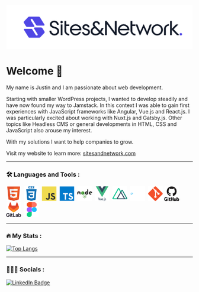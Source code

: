 <div id="header" align="center">
  <img src="https://github.com/flying-turtle001/flying-turtle001/blob/master/assets/logo/sitesandnetwork/logo.png" width="800"/>  
</div>

# Welcome 👋

My name is Justin and I am passionate about web development.

Starting with smaller WordPress projects, I wanted to develop steadily and have now found my way to Jamstack. In this context I was able to gain first experiences with JavaScript frameworks like Angular, Vue.js and React.js. I was particularly excited about working with Nuxt.js and Gatsby.js. Other topics like Headless CMS or general developments in HTML, CSS and JavaScript also arouse my interest.

With my solutions I want to help companies to grow.

Visit my website to learn more: [sitesandnetwork.com](https://sitesandnetwork.com/)

---

### :hammer_and_wrench: Languages and Tools :

<div>
  <img src="https://github.com/devicons/devicon/blob/master/icons/html5/html5-original.svg" title="HTML5" alt="HTML" width="40" height="40"/>&nbsp;
  <img src="https://github.com/devicons/devicon/blob/master/icons/css3/css3-plain-wordmark.svg"  title="CSS3" alt="CSS" width="40" height="40"/>&nbsp;
  <img src="https://github.com/devicons/devicon/blob/master/icons/javascript/javascript-original.svg" title="JavaScript" alt="JavaScript" width="40" height="40"/>&nbsp;
  <img src="https://github.com/devicons/devicon/blob/master/icons/typescript/typescript-original.svg" title="TypeScript" alt="TypeScript" width="40" height="40"/>&nbsp;
  <img src="https://github.com/devicons/devicon/blob/master/icons/nodejs/nodejs-original-wordmark.svg" title="Nodejs" alt="Nodejs" width="40" height="40"/>&nbsp;
  <img src="https://github.com/devicons/devicon/blob/master/icons/vuejs/vuejs-original-wordmark.svg" title="Vue" alt="Vue" width="40" height="40"/>&nbsp;
  <img src="https://github.com/devicons/devicon/blob/master/icons/nuxtjs/nuxtjs-original.svg" title="Nuxt"  alt="Nuxt" width="40" height="40"/>&nbsp;
  <img src="https://github.com/devicons/devicon/blob/master/icons/tailwindcss/tailwindcss-original-wordmark.svg" title="TailwindCSS"  alt="TailwindCSS" width="40" height="40"/>&nbsp;
  <img src="https://github.com/devicons/devicon/blob/master/icons/git/git-original.svg" title="Git" **alt="Git" width="40" height="40"/>
  <img src="https://github.com/devicons/devicon/blob/master/icons/github/github-original-wordmark.svg" title="GitHub" alt="GitHub" width="40" height="40"/>&nbsp;
  <img src="https://github.com/devicons/devicon/blob/master/icons/gitlab/gitlab-original-wordmark.svg" title="GitLab" alt="GitLab" width="40" height="40"/>&nbsp;
  <img src="https://github.com/devicons/devicon/blob/master/icons/figma/figma-original.svg" title="Figma" alt="Figma" width="40" height="40"/>&nbsp;
</div>

---

### :fire: My Stats :

[![Top Langs](https://github-readme-stats.vercel.app/api/top-langs/?username=flying-turtle001&layout=compact&theme=vision-friendly-dark)](https://github.com/anuraghazra/github-readme-stats)

---

### :people_holding_hands: Socials :

<a href="https://www.linkedin.com/in/justin-esposito-947108200">
    <img src="https://img.shields.io/badge/LinkedIn-blue?style=for-the-badge&logo=linkedin&logoColor=white" alt="LinkedIn Badge"/>
 </a>
